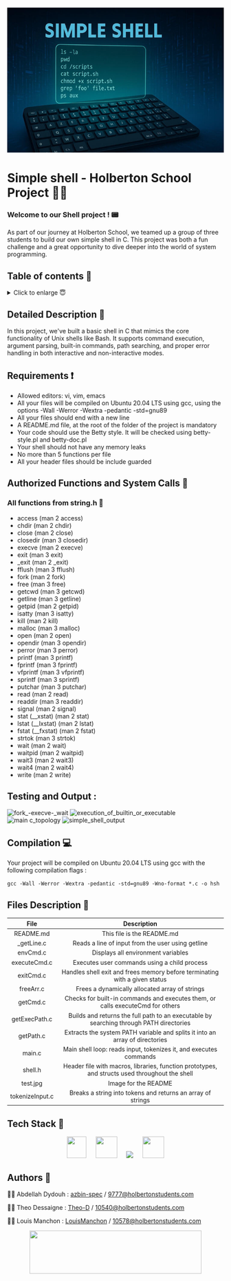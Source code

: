 <p align="center">
<img src="test.jpg">
</p>

# Simple shell - Holberton School Project 🧑‍🎓


### Welcome to our Shell project ! 📟

As part of our journey at Holberton School, we teamed up a group of three students to build our own simple shell in C.
This project was both a fun challenge and a great opportunity to dive deeper into the world of system programming.

## Table of contents 📄

<details>
  <summary>Click to enlarge 😇</summary>

- [Detailed Description 📝](#detailed-description-)
- [Requirements ❗](#requirements-)
- [Authorized Functions and System Calls 📢](#authorized-functions-and-system-calls-)
- [Compilation 💻](#compilation-)
- [Files Description 🔗](#files-description-)
- [Tech Stack 🧩](#tech-stack-)
- [Authors 🤝](#authors-)
</details>

## Detailed Description 📝

In this project, we've built a basic shell in C that mimics the core functionality of Unix shells like Bash. It supports command execution, argument parsing, built-in commands, path searching, and proper error handling in both interactive and non-interactive modes.

## Requirements ❗

+ Allowed editors: vi, vim, emacs
+ All your files will be compiled on Ubuntu 20.04 LTS using gcc, using the options -Wall -Werror -Wextra -pedantic -std=gnu89
+ All your files should end with a new line
+ A README.md file, at the root of the folder of the project is mandatory
+ Your code should use the Betty style. It will be checked using betty-style.pl and betty-doc.pl
+ Your shell should not have any memory leaks
+ No more than 5 functions per file
+ All your header files should be include guarded

## Authorized Functions and System Calls 📢


### All functions from string.h 🔐
+ access (man 2 access)
+ chdir (man 2 chdir)
+ close (man 2 close)
+ closedir (man 3 closedir)
+ execve (man 2 execve)
+ exit (man 3 exit)
+ _exit (man 2 _exit)
+ fflush (man 3 fflush)
+ fork (man 2 fork)
+ free (man 3 free)
+ getcwd (man 3 getcwd)
+ getline (man 3 getline)
+ getpid (man 2 getpid)
+ isatty (man 3 isatty)
+ kill (man 2 kill)
+ malloc (man 3 malloc)
+ open (man 2 open)
+ opendir (man 3 opendir)
+ perror (man 3 perror)
+ printf (man 3 printf)
+ fprintf (man 3 fprintf)
+ vfprintf (man 3 vfprintf)
+ sprintf (man 3 sprintf)
+ putchar (man 3 putchar)
+ read (man 2 read)
+ readdir (man 3 readdir)
+ signal (man 2 signal)
+ stat (__xstat) (man 2 stat)
+ lstat (__lxstat) (man 2 lstat)
+ fstat (__fxstat) (man 2 fstat)
+ strtok (man 3 strtok)
+ wait (man 2 wait)
+ waitpid (man 2 waitpid)
+ wait3 (man 2 wait3)
+ wait4 (man 2 wait4)
+ write (man 2 write)

## Testing and Output : 

![fork_-_execve_-_wait](https://github.com/user-attachments/assets/e2179b67-691b-4426-9807-bb001a0093ef)
![execution_of_builtin_or_executable](https://github.com/user-attachments/assets/10e9e1af-b4c6-4553-9a0b-db07f60fced0)
![main c_topology](https://github.com/user-attachments/assets/be020504-f65a-4144-982f-19038485fee2)
![simple_shell_output](https://github.com/user-attachments/assets/d8ac1c28-ecdb-49d1-962b-461bc2656168)







## Compilation 💻

Your project will be compiled on Ubuntu 20.04 LTS using gcc with the following compilation flags  :

````
gcc -Wall -Werror -Wextra -pedantic -std=gnu89 -Wno-format *.c -o hsh
````

## Files Description 🔗

|              File                  |                                            Description                                                       |
|:---------------------------------: | :----------------------------------------------------------------------------------------------------------: |
|           README.md                |                                     This file is the README.md                                               | 
|           _getLine.c               |                                Reads a line of input from the user using getline                             |
|           envCmd.c                 |                                   Displays all environment variables                                         |
|           executeCmd.c             |                                Executes user commands using a child process                                  |
|           exitCmd.c                |                      Handles shell exit and frees memory before terminating with a given status              |                   
|           freeArr.c                |                              Frees a dynamically allocated array of strings                                  |
|           getCmd.c                 |                     Checks for built-in commands and executes them, or calls executeCmd for others           |
|           getExecPath.c            |  Builds and returns the full path to an executable by searching through PATH directories                     |
|           getPath.c                |         Extracts the system PATH variable and splits it into an array of directories                         |
|           main.c                   |     Main shell loop: reads input, tokenizes it, and executes commands                                        |
|           shell.h                  |   Header file with macros, libraries, function prototypes, and structs used throughout the shell             |
|           test.jpg                 |                                       Image for the README                                                   |
|           tokenizeInput.c          |                              Breaks a string into tokens and returns an array of strings                     |


## Tech Stack 🧩

<div style="text-align: center;">
	<img width="45px" height="50px" src="https://upload.wikimedia.org/wikipedia/commons/1/19/C_Logo.png">
    &emsp;
	<img width="50px" height="50px" src="https://upload.wikimedia.org/wikipedia/commons/thumb/a/ab/Logo-ubuntu_cof-orange-hex.svg/1200px-Logo-ubuntu_cof-orange-hex.svg.png">
	&emsp;
	<img wigth="50px" height="50px" src="https://upload.wikimedia.org/wikipedia/commons/thumb/9/9f/Vimlogo.svg/544px-Vimlogo.svg.png">
    &emsp;
    <img width="50px" height="50px" src="https://upload.wikimedia.org/wikipedia/commons/9/91/Octicons-mark-github.svg">
</div>

## Authors 🤝

👨‍💻 Abdellah Dydouh : [azbin-spec](https://github.com/azbin-spec) / 9777@holbertonstudents.com

🧑‍💻 Theo Dessaigne : [Theo-D](https://github.com/Theo-D) / 10540@holbertonstudents.com

🧑‍💻 Louis Manchon : [LouisManchon](https://github.com/LouisManchon) / 10578@holbertonstudents.com

<p align="center">
    <img src="https://ml.globenewswire.com/Resource/Download/a08e6c28-55be-44c8-8461-03544f094b38" width="400" height="100">
<p/>
